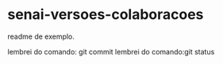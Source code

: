 # senai-versoes-colaboracoes

readme de exemplo.

lembrei do comando: git commit
lembrei do comando:git status

